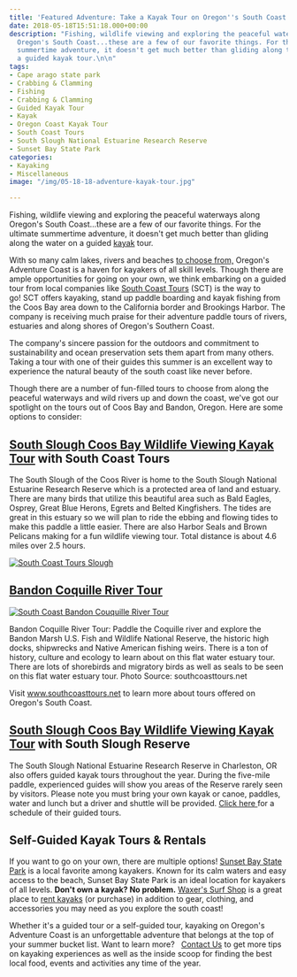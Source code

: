 ```yaml
---
title: 'Featured Adventure: Take a Kayak Tour on Oregon''s South Coast'
date: 2018-05-18T15:51:18.000+00:00
description: "Fishing, wildlife viewing and exploring the peaceful waterways along
  Oregon's South Coast...these are a few of our favorite things. For the ultimate
  summertime adventure, it doesn't get much better than gliding along the water on
  a guided kayak tour.\n\n"
tags:
- Cape arago state park
- Crabbing & Clamming
- Fishing
- Crabbing & Clamming
- Guided Kayak Tour
- Kayak
- Oregon Coast Kayak Tour
- South Coast Tours
- South Slough National Estuarine Research Reserve
- Sunset Bay State Park
categories:
- Kayaking
- Miscellaneous
image: "/img/05-18-18-adventure-kayak-tour.jpg"

---
```

Fishing, wildlife viewing and exploring the peaceful waterways along Oregon's South Coast...these are a few of our favorite things. For the ultimate summertime adventure, it doesn't get much better than gliding along the water on a guided [kayak](/water-recreation) tour.

With so many calm lakes, rivers and beaches [to choose from,](/water-recreation) Oregon's Adventure Coast is a haven for kayakers of all skill levels. Though there are ample opportunities for going on your own, we think embarking on a guided tour from local companies like <a href="https://www.southcoasttours.net/">South Coast Tours</a> (SCT) is the way to go! SCT offers kayaking, stand up paddle boarding and kayak fishing from the Coos Bay area down to the California border and Brookings Harbor. The company is receiving much praise for their adventure paddle tours of rivers, estuaries and along shores of Oregon's Southern Coast.

The company's sincere passion for the outdoors and commitment to sustainability and ocean preservation sets them apart from many others. Taking a tour with one of their guides this summer is an excellent way to experience the natural beauty of the south coast like never before.

Though there are a number of fun-filled tours to choose from along the peaceful waterways and wild rivers up and down the coast, we've got our spotlight on the tours out of Coos Bay and Bandon, Oregon. Here are some options to consider:

<h2><b><a href="https://www.southcoasttours.net/tours/kayak-south-slough-coos-bay/">South Slough Coos Bay Wildlife Viewing Kayak Tour</a> with South Coast Tours</b></h2>

The South Slough of the Coos River is home to the South Slough National Estuarine Research Reserve which is a protected area of land and estuary. There are many birds that utilize this beautiful area such as Bald Eagles, Osprey, Great Blue Herons, Egrets and Belted Kingfishers. The tides are great in this estuary so we will plan to ride the ebbing and flowing tides to make this paddle a little easier. There are also Harbor Seals and Brown Pelicans making for a fun wildlife viewing tour. Total distance is about 4.6 miles over 2.5 hours.

<a href="https://www.southcoasttours.net/tours/kayak-south-slough-coos-bay/" target="_blank">

![South Coast Tours Slough](/img/south-coast-tours-south-slough-3-768x576.jpg)

</a>

<h2><a href="https://www.southcoasttours.net/tours/kayak-bandon-coquille-river-tour/">Bandon Coquille River Tour</a></h2>

<a href="https://www.southcoasttours.net/tours/kayak-bandon-coquille-river-tour/" target="_blank" rel="noopener noreferrer">

![South Coast Bandon Couquille River Tour](/img/south-coast-tours-coquille-tour-617-5-768x576.jpg)

</a> Bandon Coquille River Tour: Paddle the Coquille river and explore the Bandon Marsh U.S. Fish and Wildlife National Reserve, the historic high docks, shipwrecks and Native American fishing weirs. There is a ton of history, culture and ecology to learn about on this flat water estuary tour. There are lots of shorebirds and migratory birds as well as seals to be seen on this flat water estuary tour. Photo Source: southcoasttours.net

Visit <a href="https://www.southcoasttours.net/">www.southcoasttours.net</a> to learn more about tours offered on Oregon's South Coast.

<h2><strong><a href="https://www.southcoasttours.net/tours/kayak-south-slough-coos-bay/">South Slough Coos Bay Wildlife Viewing Kayak Tour</a> with South Slough Reserve</strong></h2>

The South Slough National Estuarine Research Reserve in Charleston, OR also offers guided kayak tours throughout the year. During the five-mile paddle, experienced guides will show you areas of the Reserve rarely seen by visitors. Please note you must bring your own kayak or canoe, paddles, water and lunch but a driver and shuttle will be provided. <a href="http://www.oregon.gov/dsl/SS/Pages/CommunityClassReg.aspx" target="_blank" rel="noopener noreferrer">Click here </a> for a schedule of their guided tours.

<h2>Self-Guided Kayak Tours & Rentals</h2>

If you want to go on your own, there are multiple options! [Sunset Bay State Park](/state-parks-and-national-lands/) is a local favorite among kayakers. Known for its calm waters and easy access to the beach, Sunset Bay State Park is an ideal location for kayakers of all levels. <strong>Don't own a kayak? No problem.</strong> <a href="http://www.surfwaxers.com/" target="_blank" rel="noopener noreferrer">Waxer's Surf Shop</a> is a great place to <a href="http://www.surfwaxers.com" target="_blank" rel="noopener noreferrer">rent kayaks</a> (or purchase) in addition to gear, clothing, and accessories you may need as you explore the south coast!

Whether it's a guided tour or a self-guided tour, kayaking on Oregon's Adventure Coast is an unforgettable adventure that belongs at the top of your summer bucket list. Want to learn more?   <a href="/contact/">Contact Us</a> to get more tips on kayaking experiences as well as the inside scoop for finding the best local food, events and activities any time of the year.